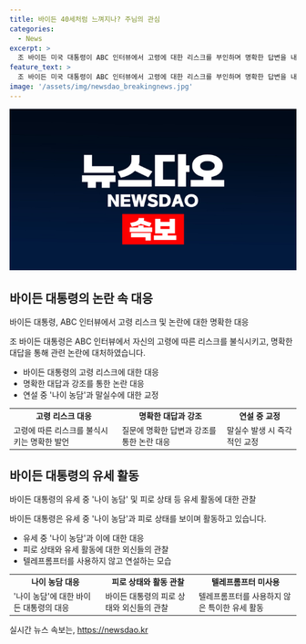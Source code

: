```yaml
---
title: 바이든 40세처럼 느껴지나? 주님의 관심
categories:
  - News
excerpt: >
  조 바이든 미국 대통령이 ABC 인터뷰에서 고령에 대한 리스크를 부인하며 명확한 답변을 내놓았다. 유세 중에도 강조하고 싶은 부분은 몸을 앞으로 기울여 얘기하고 말실수를 교정했다. 또한, 노력하는 표정과 힘 있는 목소리로 연설했다. 연설 중에는 텔레프롬프터를 사용하지 않았고, 당초 발언을 곧바로 교정하는 모습을 보였다. 이에 토론 능력에 대한 비판에 대응하는 모습을 보이며 인지력 문제에 대한 우려를 덜어내고자 했다.
feature_text: >
  조 바이든 미국 대통령이 ABC 인터뷰에서 고령에 대한 리스크를 부인하며 명확한 답변을 내놓았다. 유세 중에도 강조하고 싶은 부분은 몸을 앞으로 기울여 얘기하고 말실수를 교정했다. 또한, 노력하는 표정과 힘 있는 목소리로 연설했다. 연설 중에는 텔레프롬프터를 사용하지 않았고, 당초 발언을 곧바로 교정하는 모습을 보였다. 이에 토론 능력에 대한 비판에 대응하는 모습을 보이며 인지력 문제에 대한 우려를 덜어내고자 했다.
image: '/assets/img/newsdao_breakingnews.jpg'
---
```


<p><img src="/assets/img/newsdao_breakingnews.jpg" alt="ranknews 속보" /></p>

<h2 data-ke-size="size26">바이든 대통령의 논란 속 대응</h2>

<p>바이든 대통령, ABC 인터뷰에서 고령 리스크 및 논란에 대한 명확한 대응  </p>

<p data-ke-size="size16">조 바이든 대통령은 ABC 인터뷰에서 자신의 고령에 따른 리스크를 불식시키고, 명확한 대답을 통해 관련 논란에 대처하였습니다. </p>

<ul>
  <li>바이든 대통령의 고령 리스크에 대한 대응</li>
  <li>명확한 대답과 강조를 통한 논란 대응</li>
  <li>연설 중 '나이 농담'과 말실수에 대한 교정</li>
</ul>

<table>
  <tr>
    <td style="text-align: center; height: 17px;"><b>고령 리스크 대응</b></td>
    <td style="text-align: center; height: 17px;"><b>명확한 대답과 강조</b></td>
    <td style="text-align: center; height: 17px;"><b>연설 중 교정</b></td>
  </tr>
  <tr>
    <td>고령에 따른 리스크를 불식시키는 명확한 발언</td>
    <td>질문에 명확한 답변과 강조를 통한 논란 대응</td>
    <td>말실수 발생 시 즉각적인 교정</td>
  </tr>
</table>

<h2 data-ke-size="size26">바이든 대통령의 유세 활동</h2>

<p>바이든 대통령의 유세 중 '나이 농담' 및 피로 상태 등 유세 활동에 대한 관찰  </p>

<p data-ke-size="size16">바이든 대통령은 유세 중 '나이 농담'과 피로 상태를 보이며 활동하고 있습니다.</p>

<ul>
  <li>유세 중 '나이 농담'과 이에 대한 대응</li>
  <li>피로 상태와 유세 활동에 대한 외신들의 관찰</li>
  <li>텔레프롬프터를 사용하지 않고 연설하는 모습</li>
</ul>

<table>
  <tr>
    <td style="text-align: center; height: 17px;"><b>나이 농담 대응</b></td>
    <td style="text-align: center; height: 17px;"><b>피로 상태와 활동 관찰</b></td>
    <td style="text-align: center; height: 17px;"><b>텔레프롬프터 미사용</b></td>
  </tr>
  <tr>
    <td>'나이 농담'에 대한 바이든 대통령의 대응</td>
    <td>바이든 대통령의 피로 상태와 외신들의 관찰</td>
    <td>텔레프롬프터를 사용하지 않은 특이한 유세 활동</td>
  </tr>
</table>
실시간 뉴스 속보는, <a href="https://newsdao.kr" rel="dofollow">https://newsdao.kr</a>


